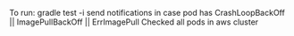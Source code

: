 To run:
gradle test -i
send notifications in case pod has CrashLoopBackOff || ImagePullBackOff || ErrImagePull
Checked all pods in aws cluster 
